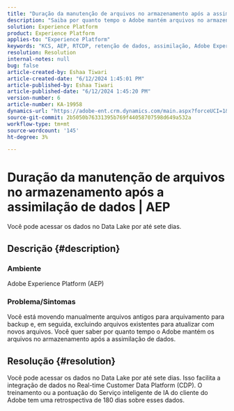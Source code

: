 ```yaml
---
title: "Duração da manutenção de arquivos no armazenamento após a assimilação de dados | AEP"
description: "Saiba por quanto tempo o Adobe mantém arquivos no armazenamento após a assimilação de dados."
solution: Experience Platform
product: Experience Platform
applies-to: "Experience Platform"
keywords: "KCS, AEP, RTCDP, retenção de dados, assimilação, Adobe Experience Platform, Experience Platform, data lake"
resolution: Resolution
internal-notes: null
bug: false
article-created-by: Eshaa Tiwari
article-created-date: "6/12/2024 1:45:01 PM"
article-published-by: Eshaa Tiwari
article-published-date: "6/12/2024 1:45:20 PM"
version-number: 6
article-number: KA-19958
dynamics-url: "https://adobe-ent.crm.dynamics.com/main.aspx?forceUCI=1&pagetype=entityrecord&etn=knowledgearticle&id=9c5b47f2-c128-ef11-840a-6045bd029b18"
source-git-commit: 2b5050b76331395b769f44058707598d649a532a
workflow-type: tm+mt
source-wordcount: '145'
ht-degree: 3%

---
```


# Duração da manutenção de arquivos no armazenamento após a assimilação de dados | AEP


Você pode acessar os dados no Data Lake por até sete dias.

## Descrição {#description}


### <b>Ambiente</b>

Adobe Experience Platform (AEP)

### <b>Problema/Sintomas</b>

Você está movendo manualmente arquivos antigos para arquivamento para backup e, em seguida, excluindo arquivos existentes para atualizar com novos arquivos. Você quer saber por quanto tempo o Adobe mantém os arquivos no armazenamento após a assimilação de dados.




## Resolução {#resolution}


Você pode acessar os dados no Data Lake por até sete dias. Isso facilita a integração de dados no Real-time Customer Data Platform (CDP). O treinamento ou a pontuação do Serviço inteligente de IA do cliente do Adobe tem uma retrospectiva de 180 dias sobre esses dados.
